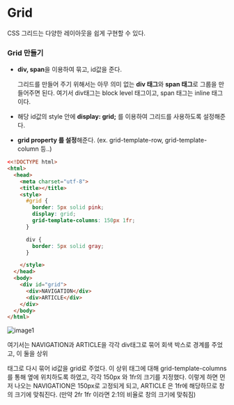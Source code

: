 # Grid

CSS 그리드는 다양한 레이아웃을 쉽게 구현할 수 있다. 

### Grid 만들기

- **div, span**을 이용하여 묶고, id값을 준다.

    그리드를 만들어 주기 위해서는 아무 의미 없는 **div 태그**와 **span 태그**로 그룹을 만들어주면 된다. 여기서 div태그는 block level 태그이고, span 태그는 inline 태그이다.

- 해당 id값의 style 안에 **display: grid;** 를 이용하여 그리드를 사용하도록 설정해준다.
- **grid property 를 설정**해준다. (ex. grid-template-row, grid-template-column 등..)

```html
<<!DOCTYPE html>
<html>
  <head>
    <meta charset="utf-8">
    <title></title>
    <style>
      #grid {
        border: 5px solid pink;
        display: grid;
        grid-template-columns: 150px 1fr;
      }

      div {
        border: 5px solid gray;
      }

    </style>
  </head>
  <body>
    <div id="grid">
      <div>NAVIGATION</div>
      <div>ARTICLE</div>
    </div>
  </body>
</html>
```

![image1](https://user-images.githubusercontent.com/68391767/104092832-dcb9cb80-52c9-11eb-858e-faf6e5ed1289.png)

여기서는 NAVIGATION과 ARTICLE을 각각 div태그로 묶어 회색 박스로 경계를 주었고, 이 둘을 상위 <div>태그로 다시 묶어 id값을 grid로 주었다. 이 상위 태그에 대해 grid-template-columns를 통해 옆에 위치하도록 하였고, 각각 150px 와 1fr의 크기를 지정했다. 이렇게 하면 먼저 나오는 NAVIGATION은 150px로 고정되게 되고, ARTICLE 은 1fr에 해당하므로 창의 크기에 맞춰진다. (만약 2fr 1fr 이라면 2:1의 비율로 창의 크기에 맞춰짐)
